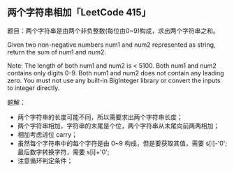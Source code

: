## 两个字符串相加「LeetCode 415」

题目：两个字符串是由两个非负整数(每位由0~9)构成，求出两个字符串之和。

Given two non-negative numbers num1 and num2 represented as string, return the sum of num1 and num2.

Note:
The length of both num1 and num2 is < 5100.
Both num1 and num2 contains only digits 0-9.
Both num1 and num2 does not contain any leading zero.
You must not use any built-in BigInteger library or convert the inputs to integer directly.

题解：

* 两个字符串的长度可能不同，所以需要求出两个字符串长度；
* 两个字符串相加，字符串的末尾是个位，两个字符串从末尾向前两两相加；
* 相加考虑进位 carry；
* 虽然每个字符串中的每个字符是由 0~9 构成，但是要获取其值，需要 s[i]-'0'; 最后数字转换字符，需要 s[i]+'0';
* 注意循环判定条件；

